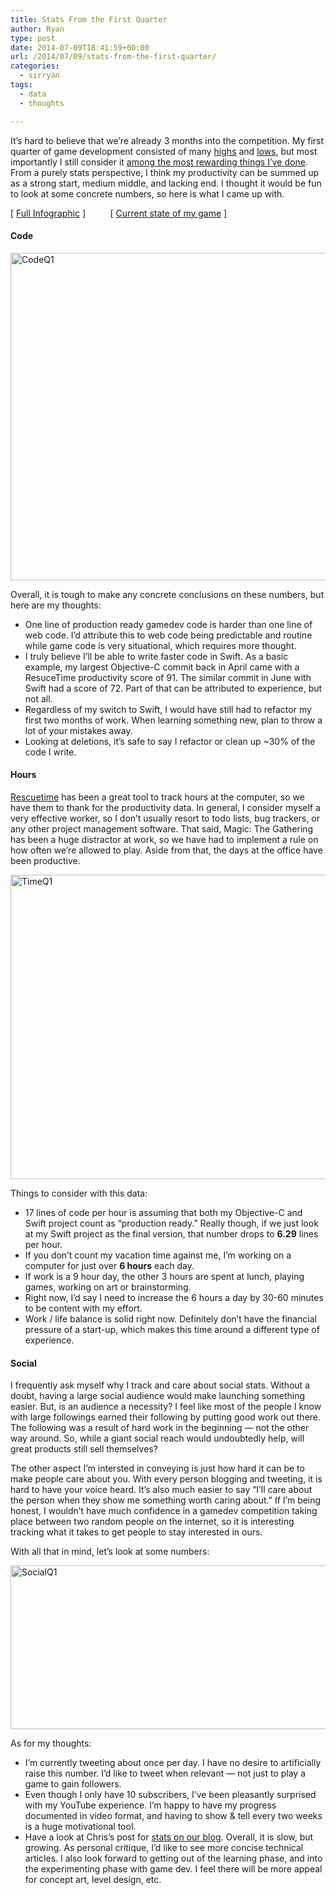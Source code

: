 ```yaml
---
title: Stats From the First Quarter
author: Ryan
type: post
date: 2014-07-09T18:41:59+00:00
url: /2014/07/09/stats-from-the-first-quarter/
categories:
  - sirryan
tags:
  - data
  - thoughts

---
```

It&#8217;s hard to believe that we&#8217;re already 3 months into the competition. My first quarter of game development consisted of many <a href="http://battleofbrothers.com/sirryan/the-shaping-of-a-game" target="_blank">highs</a> and <a href="http://battleofbrothers.com/sirryan/its-not-all-sunshine-and-rainbows" target="_blank">lows</a>, but most importantly I still consider it <a href="http://battleofbrothers.com/sirryan/possibly-the-most-fun-ive-had-professionally" target="_blank">among the most rewarding things I&#8217;ve done</a>. From a purely stats perspective, I think my productivity can be summed up as a strong start, medium middle, and lacking end. I thought it would be fun to look at some concrete numbers, so here is what I came up with.

<!--more-->

[ <a href="http://t.co/aIlXQjHDEy" target="_blank">Full Infographic</a> ]          [ <a href="https://www.youtube.com/watch?v=awgofqGLrLY" target="_blank">Current state of my game</a> ]

#### Code

<div class="inlineimg">
  <img class="alignnone size-large wp-image-810" src="http://localhost:8888/wp-content/uploads/2014/07/CodeQ1-1-1024x860.png" alt="CodeQ1" width="625" height="524" srcset="http://localhost:8888/wp-content/uploads/2014/07/CodeQ1-1-1024x860.png 1024w, http://localhost:8888/wp-content/uploads/2014/07/CodeQ1-1-300x252.png 300w, http://localhost:8888/wp-content/uploads/2014/07/CodeQ1-1-768x645.png 768w, http://localhost:8888/wp-content/uploads/2014/07/CodeQ1-1.png 1250w" sizes="(max-width: 625px) 100vw, 625px" />
</div>

Overall, it is tough to make any concrete conclusions on these numbers, but here are my thoughts:

  * One line of production ready gamedev code is harder than one line of web code. I&#8217;d attribute this to web code being predictable and routine while game code is very situational, which requires more thought.
  * I truly believe I&#8217;ll be able to write faster code in Swift. As a basic example, my largest Objective-C commit back in April came with a ResuceTime productivity score of 91. The similar commit in June with Swift had a score of 72. Part of that can be attributed to experience, but not all.
  * Regardless of my switch to Swift, I would have still had to refactor my first two months of work. When learning something new, plan to throw a lot of your mistakes away.
  * Looking at deletions, it&#8217;s safe to say I refactor or clean up ~30% of the code I write.

#### Hours

<a href="https://www.rescuetime.com" target="_blank">Rescuetime</a> has been a great tool to track hours at the computer, so we have them to thank for the productivity data. In general, I consider myself a very effective worker, so I don&#8217;t usually resort to todo lists, bug trackers, or any other project management software. That said, Magic: The Gathering has been a huge distractor at work, so we have had to implement a rule on how often we&#8217;re allowed to play. Aside from that, the days at the office have been productive.

<div class="inlineimg">
  <img class="alignnone size-large wp-image-821" src="http://localhost:8888/wp-content/uploads/2014/07/TimeQ1-1-1024x798.png" alt="TimeQ1" width="625" height="487" />
</div>

Things to consider with this data:

  * 17 lines of code per hour is assuming that both my Objective-C and Swift project count as &#8220;production ready.&#8221; Really though, if we just look at my Swift project as the final version, that number drops to **6.29** lines per hour.
  * If you don&#8217;t count my vacation time against me, I&#8217;m working on a computer for just over **6 hours** each day.
  * If work is a 9 hour day, the other 3 hours are spent at lunch, playing games, working on art or brainstorming.
  * Right now, I&#8217;d say I need to increase the 6 hours a day by 30-60 minutes to be content with my effort.
  * Work / life balance is solid right now. Definitely don&#8217;t have the financial pressure of a start-up, which makes this time around a different type of experience.

#### Social

I frequently ask myself why I track and care about social stats. Without a doubt, having a large social audience would make launching something easier. But, is an audience a necessity? I feel like most of the people I know with large followings earned their following by putting good work out there. The following was a result of hard work in the beginning &#8212; not the other way around. So, while a giant social reach would undoubtedly help, will great products still sell themselves?

The other aspect I&#8217;m intersted in conveying is just how hard it can be to make people care about you. With every person blogging and tweeting, it is hard to have your voice heard. It&#8217;s also much easier to say &#8220;I&#8217;ll care about the person when they show me something worth caring about.&#8221; If I&#8217;m being honest, I wouldn&#8217;t have much confidence in a gamedev competition taking place between two random people on the internet, so it is interesting tracking what it takes to get people to stay interested in ours.

With all that in mind, let&#8217;s look at some numbers:

<div class="inlineimg">
  <img class="alignnone size-large wp-image-828" src="http://localhost:8888/wp-content/uploads/2014/07/SocialQ1-1024x430.png" alt="SocialQ1" width="625" height="262" srcset="http://localhost:8888/wp-content/uploads/2014/07/SocialQ1-1024x430.png 1024w, http://localhost:8888/wp-content/uploads/2014/07/SocialQ1-300x126.png 300w, http://localhost:8888/wp-content/uploads/2014/07/SocialQ1-768x323.png 768w, http://localhost:8888/wp-content/uploads/2014/07/SocialQ1.png 1250w" sizes="(max-width: 625px) 100vw, 625px" />
</div>

As for my thoughts:

  * I&#8217;m currently tweeting about once per day. I have no desire to artificially raise this number. I&#8217;d like to tweet when relevant &#8212; not just to play a game to gain followers.
  * Even though I only have 10 subscribers, I&#8217;ve been pleasantly surprised with my YouTube experience. I&#8217;m happy to have my progress documented in video format, and having to show & tell every two weeks is a huge motivational tool.
  * Have a look at Chris&#8217;s post for <a href="http://battleofbrothers.com/sirchris/3-months-of-game-development-statistics" target="_blank">stats on our blog</a>. Overall, it is slow, but growing. As personal critique, I&#8217;d like to see more concise technical articles. I also look forward to getting out of the learning phase, and into the experimenting phase with game dev. I feel there will be more appeal for concept art, level design, etc.